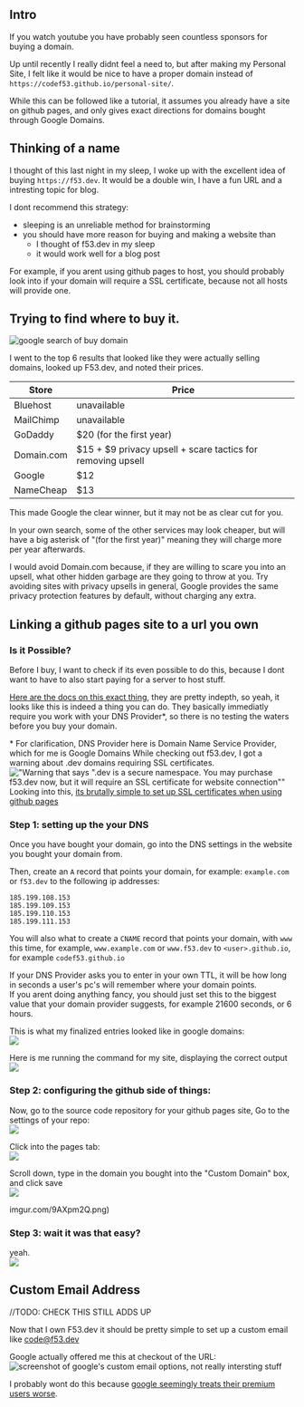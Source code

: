 ## Intro
If you watch youtube you have probably seen countless sponsors for buying a domain.

Up until recently I really didnt feel a need to, but after making my Personal Site, I felt like it would be nice to have a proper domain instead of `https://codef53.github.io/personal-site/`.

While this can be followed like a tutorial, it assumes you already have a site on github pages, and only gives exact directions for domains bought through Google Domains.

## Thinking of a name
I thought of this last night in my sleep, I woke up with the excellent idea of buying `https://f53.dev`. It would be a double win, I have a fun URL and a intresting topic for blog.

I dont recommend this strategy:
- sleeping is an unreliable method for brainstorming
- you should have more reason for buying and making a website than
    - I thought of f53.dev in my sleep
    - it would work well for a blog post

For example, if you arent using github pages to host, you should probably look into if your domain will require a SSL certificate, because not all hosts will provide one.

## Trying to find where to buy it.
![google search of buy domain](https://i.imgur.com/M0PEqhm.png)

I went to the top 6 results that looked like they were actually selling domains, looked up F53.dev, and noted their prices.

| Store | Price |
|---|---|
|Bluehost|unavailable|
|MailChimp|unavailable|
|GoDaddy|$20 (for the first year)|
|Domain.com|$15 + $9 privacy upsell + scare tactics for removing upsell|
|Google|$12|
|NameCheap|$13|

This made Google the clear winner, but it may not be as clear cut for you.

In your own search, some of the other services may look cheaper, but will have a big asterisk of "(for the first year)" meaning they will charge more per year afterwards. 

I would avoid Domain.com because, if they are willing to scare you into an upsell, what other hidden garbage are they going to throw at you. Try avoiding sites with privacy upsells in general, Google provides the same privacy protection features by default, without charging any extra.

## Linking a github pages site to a url you own
### Is it Possible?
Before I buy, I want to check if its even possible to do this, because I dont want to have to also start paying for a server to host stuff.

[Here are the docs on this exact thing](https://docs.github.com/en/pages/configuring-a-custom-domain-for-your-github-pages-site/about-custom-domains-and-github-pages#using-an-apex-domain-for-your-github-pages-site), they are pretty indepth, so yeah, it looks like this is indeed a thing you can do. They basically immediatly require you work with your DNS Provider*, so there is no testing the waters before you buy your domain.

\* For clarification, DNS Provider here is Domain Name Service Provider, which for me is Google Domains
While checking out f53.dev, I got a warning about .dev domains requiring SSL certificates.\
!["Warning that says \".dev is a secure namespace. You may purchase f53.dev now, but it will require an SSL certificate for website connection\""](https://i.imgur.com/xfZkJV9.png)\
Looking into this, [its brutally simple to set up SSL certificates when using github pages](https://docs.github.com/en/pages/getting-started-with-github-pages/securing-your-github-pages-site-with-https)

### Step 1: setting up the your DNS
Once you have bought your domain, go into the DNS settings in the website you bought your domain from.

Then, create an `A` record that points your domain, for example: `example.com` or `f53.dev` to the following ip addresses:
```
185.199.108.153
185.199.109.153
185.199.110.153
185.199.111.153
```

You will also what to create a `CNAME` record that points your domain, with `www` this time, for example, `www.example.com` or `www.f53.dev` to `<user>.github.io`, for example `codef53.github.io`

If your DNS Provider asks you to enter in your own TTL, it will be how long in seconds a user's pc's will remember where your domain points.\
If you arent doing anything fancy, you should just set this to the biggest value that your domain provider suggests, for example 21600 seconds, or 6 hours.

This is what my finalized entries looked like in google domains:\
![](https://i.imgur.com/IV2meUh.png)

Here is me running the command for my site, displaying the correct output\
![](https://i.imgur.com/h3SmxdK.png)

### Step 2: configuring the github side of things:

Now, go to the source code repository for your github pages site, Go to the settings of your repo:\
![](https://i.imgur.com/eqMqayf.png)

Click into the pages tab:\
![](https://i.imgur.com/VhBpcEn.png)

Scroll down, type in the domain you bought into the "Custom Domain" box, and click save\
![](https://i.imgur.com/dkzRPOL.png)

imgur.com/9AXpm2Q.png)
### Step 3: wait it was that easy?
yeah.\
![](https://i.imgur.com/z3SX7j2.png)

## Custom Email Address
//TODO: CHECK THIS STILL ADDS UP

Now that I own F53.dev it should be pretty simple to set up a custom email like code@f53.dev

Google actually offered me this at checkout of the URL:\
![screenshot of google's custom email options, not really intersting stuff](https://i.imgur.com/f51m5sk.png)

I probably wont do this because [google seemingly treats their premium users worse](https://youtu.be/fiXjR-AhSqs?t=71).